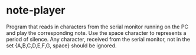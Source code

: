 # note-player
Program that reads in characters from the serial monitor running on the PC and play the corresponding note. 
Use the space character to represents a period of silence. Any character, received from the serial monitor, 
not in the set {A,B,C,D,E,F,G, space} should be ignored.
